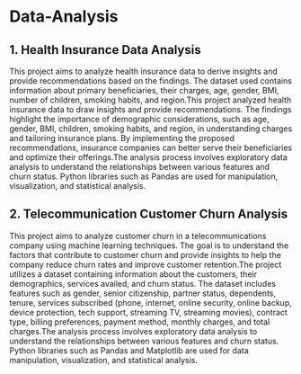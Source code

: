 # Data-Analysis

## 1. Health Insurance Data Analysis
This project aims to analyze health insurance data to derive insights and provide recommendations based on the findings. The dataset used contains information about primary beneficiaries, their charges, age, gender, BMI, number of children, smoking habits, and region.This project analyzed health insurance data to draw insights and provide recommendations. The findings highlight the importance of demographic considerations, such as age, gender, BMI, children, smoking habits, and region, in understanding charges and tailoring insurance plans. By implementing the proposed recommendations, insurance companies can better serve their beneficiaries and optimize their offerings.The analysis process involves exploratory data analysis to understand the relationships between various features and churn status. Python libraries such as Pandas are used for manipulation, visualization, and statistical analysis.


## 2. Telecommunication Customer Churn Analysis
This project aims to analyze customer churn in a telecommunications company using machine learning techniques. The goal is to understand the factors that contribute to customer churn and provide insights to help the company reduce churn rates and improve customer retention.The project utilizes a dataset containing information about the customers, their demographics, services availed, and churn status. The dataset includes features such as gender, senior citizenship, partner status, dependents, tenure, services subscribed (phone, internet, online security, online backup, device protection, tech support, streaming TV, streaming movies), contract type, billing preferences, payment method, monthly charges, and total charges.The analysis process involves exploratory data analysis to understand the relationships between various features and churn status. Python libraries such as Pandas and Matplotlib are used for data manipulation, visualization, and statistical analysis.
